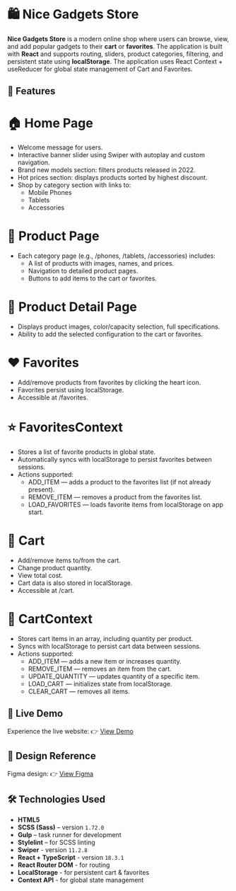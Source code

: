 # 🛍️ Nice Gadgets Store

**Nice Gadgets Store** is a modern online shop where users can browse, view, and add popular gadgets to their **cart** or **favorites**. The application is built with **React** and supports routing, sliders, product categories, filtering, and persistent state using **localStorage**.
The application uses React Context + useReducer for global state management of Cart and Favorites.

## 🚀 Features

# 🏠 Home Page
- Welcome message for users.
- Interactive banner slider using Swiper with autoplay and custom navigation.
- Brand new models section: filters products released in 2022.
- Hot prices section: displays products sorted by highest discount.
- Shop by category section with links to:
  - Mobile Phones
  - Tablets
  - Accessories

# 📁 Product Page
- Each category page (e.g., /phones, /tablets, /accessories) includes:
  - A list of products with images, names, and prices.
  - Navigation to detailed product pages.
  - Buttons to add items to the cart or favorites.

# 📄 Product Detail Page
- Displays product images, color/capacity selection, full specifications.
- Ability to add the selected configuration to the cart or favorites.

# ❤️ Favorites
- Add/remove products from favorites by clicking the heart icon.
- Favorites persist using localStorage.
- Accessible at /favorites.

# ⭐ FavoritesContext
- Stores a list of favorite products in global state.
- Automatically syncs with localStorage to persist favorites between sessions.
- Actions supported:
  - ADD_ITEM — adds a product to the favorites list (if not already present).
  - REMOVE_ITEM — removes a product from the favorites list.
  - LOAD_FAVORITES — loads favorite items from localStorage on app start.

# 🛒 Cart
- Add/remove items to/from the cart.
- Change product quantity.
- View total cost.
- Cart data is also stored in localStorage.
- Accessible at /cart.

# 🛒 CartContext
- Stores cart items in an array, including quantity per product.
- Syncs with localStorage to persist cart data between sessions.
- Actions supported:
  - ADD_ITEM — adds a new item or increases quantity.
  - REMOVE_ITEM — removes an item from the cart.
  - UPDATE_QUANTITY — updates quantity of a specific item.
  - LOAD_CART — initializes state from localStorage.
  - CLEAR_CART — removes all items.

## 🚀 Live Demo

Experience the live website:
👉 [View Demo](https://roman-logos-frontend.github.io/react-landing-page/)

## 🎨 Design Reference

Figma design:
👉 [View Figma](https://www.figma.com/design/FRxncC4lfyhs6og1L6FGEU/Phone-catalog--V2--Rounded-Style-2?node-id=0-1&p=f&t=usbNvLgsqZPAYWNU-0)

## 🛠 Technologies Used

- **HTML5**
- **SCSS (Sass)** – version `1.72.0`
- **Gulp** – task runner for development
- **Stylelint** – for SCSS linting
- **Swiper** - version `11.2.8`
- **React + TypeScript** - version `18.3.1`
- **React Router DOM** - for routing
- **LocalStorage** - for persistent cart & favorites
- **Context API** - for global state management
